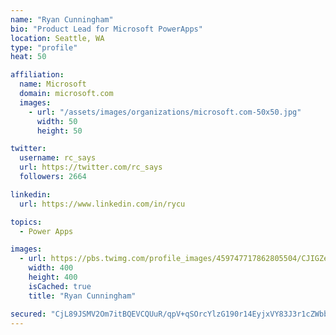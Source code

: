 ```yaml
---
name: "Ryan Cunningham"
bio: "Product Lead for Microsoft PowerApps"
location: Seattle, WA
type: "profile"
heat: 50

affiliation:
  name: Microsoft
  domain: microsoft.com
  images:
    - url: "/assets/images/organizations/microsoft.com-50x50.jpg"
      width: 50
      height: 50

twitter:
  username: rc_says
  url: https://twitter.com/rc_says
  followers: 2664

linkedin:
  url: https://www.linkedin.com/in/rycu

topics:
  - Power Apps

images:
  - url: https://pbs.twimg.com/profile_images/459747717862805504/CJIGZejd_400x400.png
    width: 400
    height: 400
    isCached: true
    title: "Ryan Cunningham"

secured: "CjL89JSMV2Om7itBQEVCQUuR/qpV+qSOrcYlzG190r14EyjxVY83J3r1cZWbbIvCNgDm02wha6ms3MAdLxkRLS6dtNeYlo2/axJBN3/qSYJKX9cGQaOLapTzg20iobutGPdLiooXPqeQpFjIceB7K9iIZ6V5zToV+AMBMPWTcAYQn1uQ7ol56iaKFNU+KzbZTI9sK59pYAkeb2c+99FmX8b12eQrt7q0fOcxVeCk1xN2UbKUo/hL7DJ4qwByH4MZVm2tOhXJeYSH/mKqU/JiaK9gywEjWK07Z+vCPG5Ou5j54HtRyvJKYPIyA0ccqgaPW4wzroEeJyTqzf0IDOEpGCWFx86qH1vooeSlNVFZrEoQm0pdyOmLwxcEksajl8EODtHVut2Gaas6LWMtxYGQDAsp/ndyq67/21j3wHV8dls=;sAvPBpL1wObdxRjdZSTavA=="
---
```


